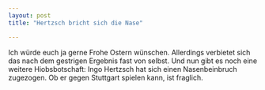 ```yaml
---
layout: post
title: "Hertzsch bricht sich die Nase"

---
```


Ich würde euch ja gerne Frohe Ostern wünschen. Allerdings verbietet sich das nach dem gestrigen Ergebnis fast von selbst. Und nun gibt es noch eine weitere Hiobsbotschaft: Ingo Hertzsch hat sich einen Nasenbeinbruch zugezogen. Ob er gegen Stuttgart spielen kann, ist fraglich.


